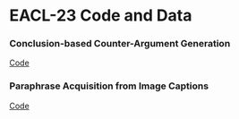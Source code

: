 # EACL-23 Code and Data

### Conclusion-based Counter-Argument Generation

[Code](https://github.com/webis-de/eacl23-conclusion-based-counter-argument-generation)

### Paraphrase Acquisition from Image Captions

[Code]()

